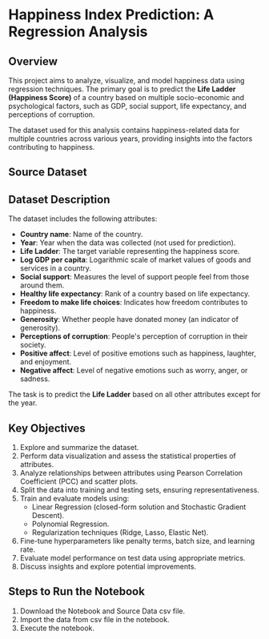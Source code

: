 # Happiness Index Prediction: A Regression Analysis

## Overview
This project aims to analyze, visualize, and model happiness data using regression techniques. The primary goal is to predict the **Life Ladder (Happiness Score)** of a country based on multiple socio-economic and psychological factors, such as GDP, social support, life expectancy, and perceptions of corruption. 

The dataset used for this analysis contains happiness-related data for multiple countries across various years, providing insights into the factors contributing to happiness.

## Source Dataset

## Dataset Description
The dataset includes the following attributes:

- **Country name**: Name of the country.
- **Year**: Year when the data was collected (not used for prediction).
- **Life Ladder**: The target variable representing the happiness score.
- **Log GDP per capita**: Logarithmic scale of market values of goods and services in a country.
- **Social support**: Measures the level of support people feel from those around them.
- **Healthy life expectancy**: Rank of a country based on life expectancy.
- **Freedom to make life choices**: Indicates how freedom contributes to happiness.
- **Generosity**: Whether people have donated money (an indicator of generosity).
- **Perceptions of corruption**: People's perception of corruption in their society.
- **Positive affect**: Level of positive emotions such as happiness, laughter, and enjoyment.
- **Negative affect**: Level of negative emotions such as worry, anger, or sadness.

The task is to predict the **Life Ladder** based on all other attributes except for the year.

## Key Objectives
1. Explore and summarize the dataset.
2. Perform data visualization and assess the statistical properties of attributes.
3. Analyze relationships between attributes using Pearson Correlation Coefficient (PCC) and scatter plots.
4. Split the data into training and testing sets, ensuring representativeness.
5. Train and evaluate models using:
   - Linear Regression (closed-form solution and Stochastic Gradient Descent).
   - Polynomial Regression.
   - Regularization techniques (Ridge, Lasso, Elastic Net).
6. Fine-tune hyperparameters like penalty terms, batch size, and learning rate.
7. Evaluate model performance on test data using appropriate metrics.
8. Discuss insights and explore potential improvements.

## Steps to Run the Notebook
1. Download the Notebook and Source Data csv file.
2. Import the data from csv file in the notebook.
3. Execute the notebook.
